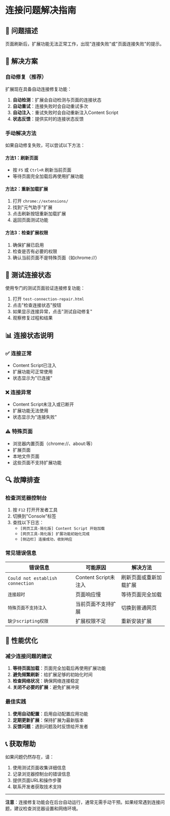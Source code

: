 # 连接问题解决指南

## 🔧 问题描述

页面刷新后，扩展功能无法正常工作，出现"连接失败"或"页面连接失败"的提示。

## 🎯 解决方案

### 自动修复（推荐）

扩展现在具备自动连接修复功能：

1. **自动检测**：扩展会自动检测与页面的连接状态
2. **自动重试**：连接失败时会自动重试多次
3. **自动注入**：重试失败时会自动重新注入Content Script
4. **状态反馈**：提供实时的连接状态反馈

### 手动解决方法

如果自动修复失败，可以尝试以下方法：

#### 方法1：刷新页面
- 按 `F5` 或 `Ctrl+R` 刷新当前页面
- 等待页面完全加载后再使用扩展功能

#### 方法2：重新加载扩展
1. 打开 `chrome://extensions/`
2. 找到"元气助手"扩展
3. 点击刷新按钮重新加载扩展
4. 返回页面测试功能

#### 方法3：检查扩展权限
1. 确保扩展已启用
2. 检查是否有必要的权限
3. 确认当前页面不是特殊页面（如chrome://）

## 🧪 测试连接状态

使用专门的测试页面验证连接修复功能：

1. 打开 `test-connection-repair.html`
2. 点击"检查连接状态"按钮
3. 如果显示连接异常，点击"测试自动修复"
4. 观察修复过程和结果

## 📊 连接状态说明

### ✅ 连接正常
- Content Script已注入
- 扩展功能可正常使用
- 状态显示为"已连接"

### ❌ 连接异常
- Content Script未注入或已断开
- 扩展功能无法使用
- 状态显示为"连接失败"

### ⚠️ 特殊页面
- 浏览器内置页面（chrome://、about:等）
- 扩展页面
- 本地文件页面
- 这些页面不支持扩展功能

## 🔍 故障排查

### 检查浏览器控制台

1. 按 `F12` 打开开发者工具
2. 切换到"Console"标签
3. 查找以下日志：
   - `[网页工具-简化版] Content Script 开始加载`
   - `[网页工具-简化版] 扩展功能初始化完成`
   - `[侧边栏] 连接成功，收到响应`

### 常见错误信息

| 错误信息 | 可能原因 | 解决方法 |
|---------|---------|---------|
| `Could not establish connection` | Content Script未注入 | 刷新页面或重新加载扩展 |
| `连接超时` | 页面响应慢 | 等待页面完全加载 |
| `特殊页面不支持注入` | 当前页面不支持扩展 | 切换到普通网页 |
| `缺少scripting权限` | 扩展权限不足 | 重新安装扩展 |

## 🚀 性能优化

### 减少连接问题的建议

1. **等待页面加载**：页面完全加载后再使用扩展功能
2. **避免频繁刷新**：给扩展足够的初始化时间
3. **检查网络状况**：确保网络连接稳定
4. **关闭不必要的扩展**：避免扩展冲突

### 最佳实践

1. **使用自动配置**：启用自动配置应用功能
2. **定期更新扩展**：保持扩展为最新版本
3. **反馈问题**：遇到问题及时反馈给开发者

## 📞 获取帮助

如果问题仍然存在，请：

1. 使用测试页面收集详细信息
2. 记录浏览器控制台的错误信息
3. 提供页面URL和操作步骤
4. 联系开发者获取技术支持

---

**注意**：连接修复功能会在后台自动运行，通常无需手动干预。如果经常遇到连接问题，建议检查浏览器设置和网络环境。 